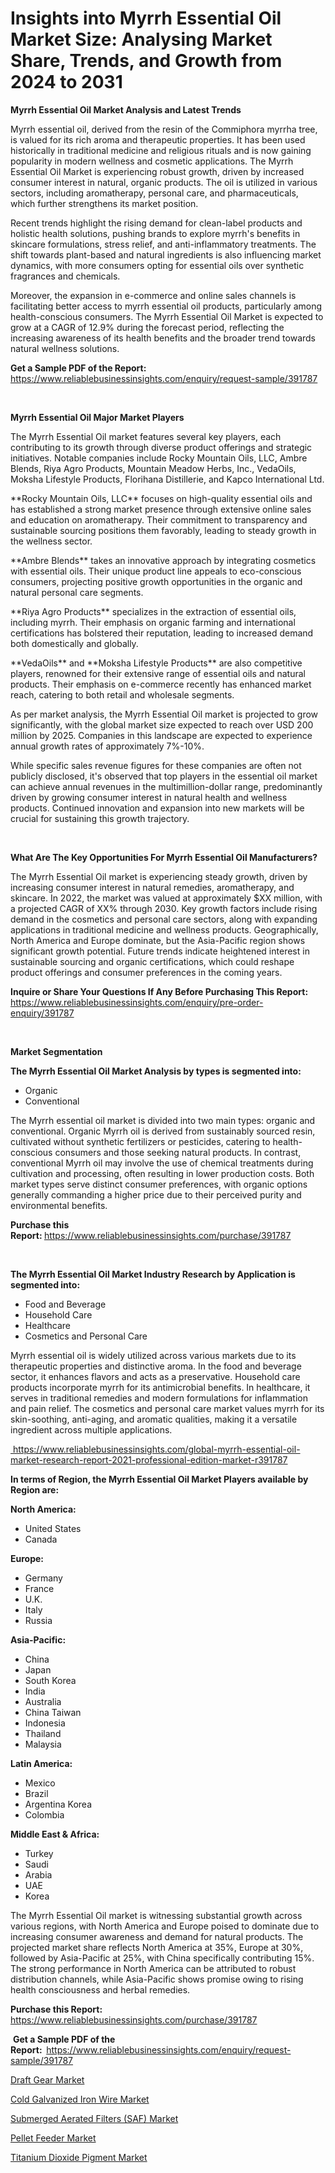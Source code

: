 <p><h1>Insights into Myrrh Essential Oil Market Size: Analysing Market Share, Trends, and Growth from 2024 to 2031</h1></p><p><strong>Myrrh Essential Oil Market Analysis and Latest Trends</strong></p>
<p><p>Myrrh essential oil, derived from the resin of the Commiphora myrrha tree, is valued for its rich aroma and therapeutic properties. It has been used historically in traditional medicine and religious rituals and is now gaining popularity in modern wellness and cosmetic applications. The Myrrh Essential Oil Market is experiencing robust growth, driven by increased consumer interest in natural, organic products. The oil is utilized in various sectors, including aromatherapy, personal care, and pharmaceuticals, which further strengthens its market position.</p><p>Recent trends highlight the rising demand for clean-label products and holistic health solutions, pushing brands to explore myrrh's benefits in skincare formulations, stress relief, and anti-inflammatory treatments. The shift towards plant-based and natural ingredients is also influencing market dynamics, with more consumers opting for essential oils over synthetic fragrances and chemicals.</p><p>Moreover, the expansion in e-commerce and online sales channels is facilitating better access to myrrh essential oil products, particularly among health-conscious consumers. The Myrrh Essential Oil Market is expected to grow at a CAGR of 12.9% during the forecast period, reflecting the increasing awareness of its health benefits and the broader trend towards natural wellness solutions.</p></p>
<p><strong>Get a Sample PDF of the Report:&nbsp;</strong> <a href="https://www.reliablebusinessinsights.com/enquiry/request-sample/391787?utm_campaign=1109&utm_medium=2&utm_source=Github&utm_content=ia&utm_term=26102024&utm_id=myrrh-essential-oil">https://www.reliablebusinessinsights.com/enquiry/request-sample/391787</a></p>
<p>&nbsp;</p>
<p><strong>Myrrh Essential Oil Major Market Players</strong></p>
<p><p>The Myrrh Essential Oil market features several key players, each contributing to its growth through diverse product offerings and strategic initiatives. Notable companies include Rocky Mountain Oils, LLC, Ambre Blends, Riya Agro Products, Mountain Meadow Herbs, Inc., VedaOils, Moksha Lifestyle Products, Florihana Distillerie, and Kapco International Ltd.</p><p>**Rocky Mountain Oils, LLC** focuses on high-quality essential oils and has established a strong market presence through extensive online sales and education on aromatherapy. Their commitment to transparency and sustainable sourcing positions them favorably, leading to steady growth in the wellness sector.</p><p>**Ambre Blends** takes an innovative approach by integrating cosmetics with essential oils. Their unique product line appeals to eco-conscious consumers, projecting positive growth opportunities in the organic and natural personal care segments.</p><p>**Riya Agro Products** specializes in the extraction of essential oils, including myrrh. Their emphasis on organic farming and international certifications has bolstered their reputation, leading to increased demand both domestically and globally.</p><p>**VedaOils** and **Moksha Lifestyle Products** are also competitive players, renowned for their extensive range of essential oils and natural products. Their emphasis on e-commerce recently has enhanced market reach, catering to both retail and wholesale segments.</p><p>As per market analysis, the Myrrh Essential Oil market is projected to grow significantly, with the global market size expected to reach over USD 200 million by 2025. Companies in this landscape are expected to experience annual growth rates of approximately 7%-10%. </p><p>While specific sales revenue figures for these companies are often not publicly disclosed, it's observed that top players in the essential oil market can achieve annual revenues in the multimillion-dollar range, predominantly driven by growing consumer interest in natural health and wellness products. Continued innovation and expansion into new markets will be crucial for sustaining this growth trajectory.</p></p>
<p>&nbsp;</p>
<p><strong>What Are The Key Opportunities For Myrrh Essential Oil Manufacturers?</strong></p>
<p><p>The Myrrh Essential Oil market is experiencing steady growth, driven by increasing consumer interest in natural remedies, aromatherapy, and skincare. In 2022, the market was valued at approximately $XX million, with a projected CAGR of XX% through 2030. Key growth factors include rising demand in the cosmetics and personal care sectors, along with expanding applications in traditional medicine and wellness products. Geographically, North America and Europe dominate, but the Asia-Pacific region shows significant growth potential. Future trends indicate heightened interest in sustainable sourcing and organic certifications, which could reshape product offerings and consumer preferences in the coming years.</p></p>
<p><strong>Inquire or Share Your Questions If Any Before Purchasing This Report:</strong> <a href="https://www.reliablebusinessinsights.com/enquiry/pre-order-enquiry/391787?utm_campaign=1109&utm_medium=2&utm_source=Github&utm_content=ia&utm_term=26102024&utm_id=myrrh-essential-oil">https://www.reliablebusinessinsights.com/enquiry/pre-order-enquiry/391787</a></p>
<p>&nbsp;</p>
<p><strong>Market Segmentation</strong></p>
<p><strong>The Myrrh Essential Oil Market Analysis by types is segmented into:</strong></p>
<p><ul><li>Organic</li><li>Conventional</li></ul></p>
<p><p>The Myrrh essential oil market is divided into two main types: organic and conventional. Organic Myrrh oil is derived from sustainably sourced resin, cultivated without synthetic fertilizers or pesticides, catering to health-conscious consumers and those seeking natural products. In contrast, conventional Myrrh oil may involve the use of chemical treatments during cultivation and processing, often resulting in lower production costs. Both market types serve distinct consumer preferences, with organic options generally commanding a higher price due to their perceived purity and environmental benefits.</p></p>
<p><strong>Purchase this Report:&nbsp;</strong><a href="https://www.reliablebusinessinsights.com/purchase/391787?utm_campaign=1109&utm_medium=2&utm_source=Github&utm_content=ia&utm_term=26102024&utm_id=myrrh-essential-oil">https://www.reliablebusinessinsights.com/purchase/391787</a></p>
<p>&nbsp;</p>
<p><strong>The Myrrh Essential Oil Market Industry Research by Application is segmented into:</strong></p>
<p><ul><li>Food and Beverage</li><li>Household Care</li><li>Healthcare</li><li>Cosmetics and Personal Care</li></ul></p>
<p><p>Myrrh essential oil is widely utilized across various markets due to its therapeutic properties and distinctive aroma. In the food and beverage sector, it enhances flavors and acts as a preservative. Household care products incorporate myrrh for its antimicrobial benefits. In healthcare, it serves in traditional remedies and modern formulations for inflammation and pain relief. The cosmetics and personal care market values myrrh for its skin-soothing, anti-aging, and aromatic qualities, making it a versatile ingredient across multiple applications.</p></p>
<p><a href="https://www.reliablebusinessinsights.com/global-myrrh-essential-oil-market-research-report-2021-professional-edition-market-r391787?utm_campaign=1109&utm_medium=2&utm_source=Github&utm_content=ia&utm_term=26102024&utm_id=myrrh-essential-oil">&nbsp;https://www.reliablebusinessinsights.com/global-myrrh-essential-oil-market-research-report-2021-professional-edition-market-r391787</a></p>
<p><strong>In terms of Region, the Myrrh Essential Oil Market Players available by Region are:</strong></p>
<p>
    <p> <strong> North America: </strong>
        <ul>
            <li>United States</li>
            <li>Canada</li>
        </ul>
        </p> 
    <p> <strong> Europe: </strong>
        <ul>
            <li>Germany</li>
            <li>France</li>
            <li>U.K.</li>
            <li>Italy</li>
            <li>Russia</li>
        </ul>
        </p> 
    <p> <strong> Asia-Pacific: </strong>
        <ul>
            <li>China</li>
            <li>Japan</li>
            <li>South Korea</li>
            <li>India</li>
            <li>Australia</li>
            <li>China Taiwan</li>
            <li>Indonesia</li>
            <li>Thailand</li>
            <li>Malaysia</li>
        </ul>
        </p> 
    <p> <strong> Latin America: </strong>
        <ul>
            <li>Mexico</li>
            <li>Brazil</li>
            <li>Argentina Korea</li>
            <li>Colombia</li>
        </ul>
        </p> 
    <p> <strong> Middle East & Africa: </strong>
        <ul>
            <li>Turkey</li>
            <li>Saudi</li>
            <li>Arabia</li>
            <li>UAE</li>
            <li>Korea</li>
        </ul>
    </p>
    </p>
<p><p>The Myrrh Essential Oil market is witnessing substantial growth across various regions, with North America and Europe poised to dominate due to increasing consumer awareness and demand for natural products. The projected market share reflects North America at 35%, Europe at 30%, followed by Asia-Pacific at 25%, with China specifically contributing 15%. The strong performance in North America can be attributed to robust distribution channels, while Asia-Pacific shows promise owing to rising health consciousness and herbal remedies.</p></p>
<p><strong>Purchase this Report: </strong><a href="https://www.reliablebusinessinsights.com/purchase/391787?utm_campaign=1109&utm_medium=2&utm_source=Github&utm_content=ia&utm_term=26102024&utm_id=myrrh-essential-oil">https://www.reliablebusinessinsights.com/purchase/391787</a></p>
<p>&nbsp;<strong>Get a Sample PDF of the Report:&nbsp;&nbsp;</strong><a href="https://www.reliablebusinessinsights.com/enquiry/request-sample/391787?utm_campaign=1109&utm_medium=2&utm_source=Github&utm_content=ia&utm_term=26102024&utm_id=myrrh-essential-oil">https://www.reliablebusinessinsights.com/enquiry/request-sample/391787</a></p>
<p><strong></strong></p>
<p><p><a href="https://issuu.com/reportprime-2/docs/draft-gear-market-size-2030.pptx_f91f7ea5585b1b?utm_campaign=1109&utm_medium=2&utm_source=Github&utm_content=ia&utm_term=26102024&utm_id=myrrh-essential-oil">Draft Gear Market</a></p><p><a href="https://www.linkedin.com/pulse/cold-galvanized-iron-wire-market-trends-strategic-insights-9cpie?utm_campaign=1109&utm_medium=2&utm_source=Github&utm_content=ia&utm_term=26102024&utm_id=myrrh-essential-oil">Cold Galvanized Iron Wire Market</a></p><p><a href="https://www.linkedin.com/pulse/submerged-aerated-filters-saf-market-size-share-growth-analysis-iqw9c?utm_campaign=1109&utm_medium=2&utm_source=Github&utm_content=ia&utm_term=26102024&utm_id=myrrh-essential-oil">Submerged Aerated Filters (SAF) Market</a></p><p><a href="https://issuu.com/reportprime-2/docs/pellet-feeder-market-size-2030.pptx_07c095435e61fd?utm_campaign=1109&utm_medium=2&utm_source=Github&utm_content=ia&utm_term=26102024&utm_id=myrrh-essential-oil">Pellet Feeder Market</a></p><p><a href="https://medium.com/@cherryhe0e9q/global-titanium-dioxide-pigment-market-product-types-applications-and-regional-analysis-2024-d31d74cf153d?utm_campaign=1109&utm_medium=2&utm_source=Github&utm_content=ia&utm_term=26102024&utm_id=myrrh-essential-oil">Titanium Dioxide Pigment Market</a></p></p>